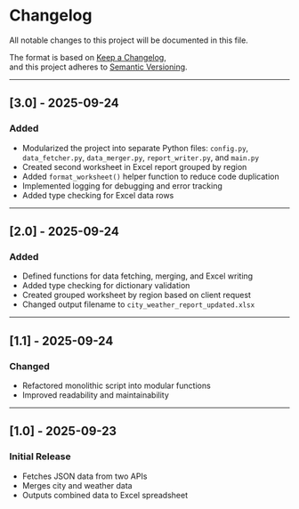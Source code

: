 # Changelog

All notable changes to this project will be documented in this file.

The format is based on [Keep a Changelog](https://keepachangelog.com/en/1.0.0/),  
and this project adheres to [Semantic Versioning](https://semver.org/spec/v2.0.0.html).

---

## [3.0] - 2025-09-24
### Added
- Modularized the project into separate Python files: `config.py`, `data_fetcher.py`, `data_merger.py`, `report_writer.py`, and `main.py`
- Created second worksheet in Excel report grouped by region
- Added `format_worksheet()` helper function to reduce code duplication
- Implemented logging for debugging and error tracking
- Added type checking for Excel data rows

---

## [2.0] - 2025-09-24
### Added
- Defined functions for data fetching, merging, and Excel writing
- Added type checking for dictionary validation
- Created grouped worksheet by region based on client request
- Changed output filename to `city_weather_report_updated.xlsx`

---

## [1.1] - 2025-09-24
### Changed
- Refactored monolithic script into modular functions
- Improved readability and maintainability

---

## [1.0] - 2025-09-23
### Initial Release
- Fetches JSON data from two APIs
- Merges city and weather data
- Outputs combined data to Excel spreadsheet
